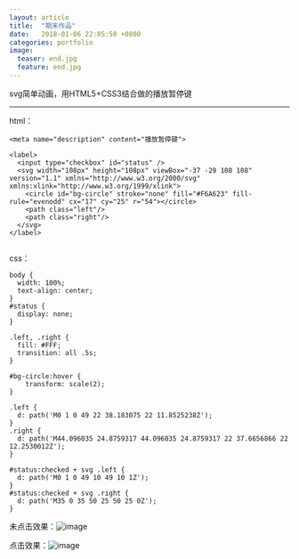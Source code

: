 ```yaml
---
layout: article
title:  "期末作品"
date:   2018-01-06 22:05:50 +0800
categories: portfolio
image:
  teaser: end.jpg
  feature: end.jpg
---
```

  svg简单动画，用HTML5+CSS3结合做的播放暂停键
  

---

 
html：  
  
```
<meta name="description" content="播放暂停键">

<label>
  <input type="checkbox" id="status" />
  <svg width="108px" height="108px" viewBox="-37 -29 108 108" version="1.1" xmlns="http://www.w3.org/2000/svg" xmlns:xlink="http://www.w3.org/1999/xlink">
    <circle id="bg-circle" stroke="none" fill="#F6A623" fill-rule="evenodd" cx="17" cy="25" r="54"></circle>
    <path class="left"/>
    <path class="right"/>
  </svg>
</label>


```
css：
```
body {
  width: 100%;
  text-align: center;
}
#status {
  display: none;
}

.left, .right {
  fill: #FFF;
  transition: all .5s;
}

#bg-circle:hover {
    transform: scale(2); 
}

.left {
  d: path('M0 1 0 49 22 38.183075 22 11.8525238Z');
}
.right {
  d: path('M44.096035 24.8759317 44.096035 24.8759317 22 37.6656866 22 12.2530012Z');
}

#status:checked + svg .left {
  d: path('M0 1 0 49 10 49 10 1Z');
}
#status:checked + svg .right {
  d: path('M35 0 35 50 25 50 25 0Z');
}
```
未点击效果：![image](http://m.qpic.cn/psb?/V13hHmxu1vMZsZ/xuA6YIGCjzQB4GjIBkipLOsU39uhiwgT1nK7ZklFyto!/b/dPMAAAAAAAAA&bo=lAB*AAAAAAARF8s!&rf=viewer_4)

点击效果：![image](http://m.qpic.cn/psb?/V13hHmxu1vMZsZ/lQJhV7BlevEpQAMzH6QH9GZ38Q1ApAJHsuo2AlAq2XI!/b/dPMAAAAAAAAA&bo=oQB6AAAAAAARF*s!&rf=viewer_4)